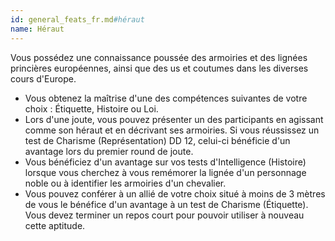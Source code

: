 ```yaml
---
id: general_feats_fr.md#héraut
name: Héraut
---
```


Vous possédez une connaissance poussée des armoiries et des lignées princières européennes, ainsi que des us et coutumes dans les diverses cours d'Europe.

* Vous obtenez la maîtrise d'une des compétences suivantes de votre choix : Étiquette, Histoire ou Loi.
* Lors d'une joute, vous pouvez présenter un des participants en agissant comme son héraut et en décrivant ses armoiries. Si vous réussissez un test de Charisme (Représentation) DD 12, celui-ci bénéficie d'un avantage lors du premier round de joute.
* Vous bénéficiez d'un avantage sur vos tests d'Intelligence (Histoire) lorsque vous cherchez à vous remémorer la lignée d'un personnage noble ou à identifier les armoiries d'un chevalier.
* Vous pouvez conférer à un allié de votre choix situé à moins de 3 mètres de vous le bénéfice d'un avantage à un test de Charisme (Étiquette). Vous devez terminer un repos court pour pouvoir utiliser à nouveau cette aptitude.

